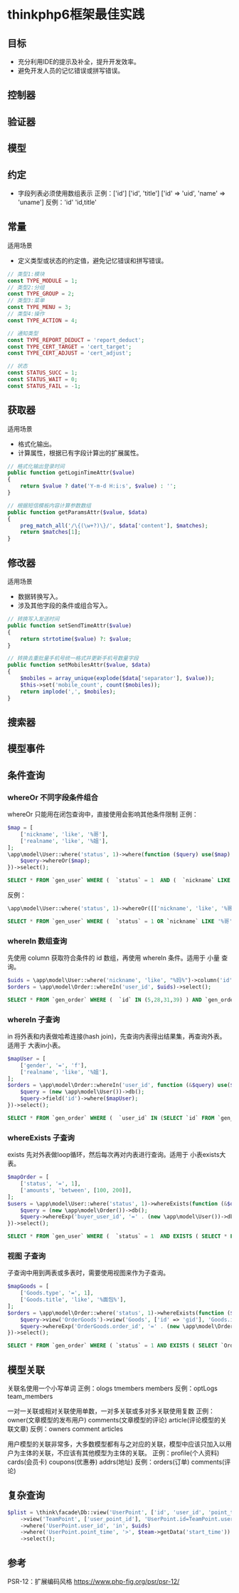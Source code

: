 # thinkphp6框架最佳实践

## 目标

- 充分利用IDE的提示及补全，提升开发效率。
- 避免开发人员的记忆错误或拼写错误。

## 控制器

## 验证器

## 模型

## 约定

- 字段列表必须使用数组表示
正例：['id']  ['id', 'title'] ['id' => 'uid', 'name' => 'uname']
反例：'id'  'id,title'

## 常量

适用场景

- 定义类型或状态的约定值，避免记忆错误和拼写错误。

```php
// 类型1:模块
const TYPE_MODULE = 1;
// 类型2:分组
const TYPE_GROUP = 2;
// 类型3:菜单
const TYPE_MENU = 3;
// 类型4:操作
const TYPE_ACTION = 4;

// 通知类型
const TYPE_REPORT_DEDUCT = 'report_deduct';
const TYPE_CERT_TARGET = 'cert_target';
const TYPE_CERT_ADJUST = 'cert_adjust';

// 状态
const STATUS_SUCC = 1;
const STATUS_WAIT = 0;
const STATUS_FAIL = -1;
```

## 获取器

适用场景

- 格式化输出。
- 计算属性，根据已有字段计算出的扩展属性。

```php
// 格式化输出登录时间
public function getLoginTimeAttr($value)
{
    return $value ? date('Y-m-d H:i:s', $value) : '';
}

// 根据短信模板内容计算参数数组
public function getParamsAttr($value, $data)
{
    preg_match_all('/\{(\w+?)\}/', $data['content'], $matches);
    return $matches[1];
}

```

## 修改器

适用场景

- 数据转换写入。
- 涉及其他字段的条件或组合写入。

```php
// 转换写入发送时间
public function setSendTimeAttr($value)
{
    return strtotime($value) ?: $value;
}

// 转换去重批量手机号统一格式并更新手机号数量字段
public function setMobilesAttr($value, $data)
{
    $mobiles = array_unique(explode($data['separator'], $value));
    $this->set('mobile_count', count($mobiles));
    return implode(',', $mobiles);
}

```

## 搜索器

## 模型事件

## 条件查询

### whereOr 不同字段条件组合

whereOr 只能用在闭包查询中，直接使用会影响其他条件限制
正例：

```php
$map = [
    ['nickname', 'like', '%哥'],
    ['realname', 'like', '%姐'],
];
\app\model\User::where('status', 1)->where(function ($query) use($map) {
    $query->whereOr($map);
})->select();
```

```sql
SELECT * FROM `gen_user` WHERE (  `status` = 1  AND (  `nickname` LIKE '%哥'  OR `realname` LIKE '%姐' ) ) AND `gen_user`.`delete_time` = '0'";
```

反例：

```php
\app\model\User::where('status', 1)->whereOr([['nickname', 'like', '%哥'], ['realname', 'like', '%姐']])->select();
```

```sql
SELECT * FROM `gen_user` WHERE (  `status` = 1 OR `nickname` LIKE '%哥'  OR `realname` LIKE '%姐' ) AND `gen_user`.`delete_time` = '0';
```

### whereIn 数组查询

先使用 column 获取符合条件的 id 数组，再使用 whereIn 条件。适用于 小量 查询。

```php
$uids = \app\model\User::where('nickname', 'like', "%妈%")->column('id') ?: [0];
$orders = \app\model\Order::whereIn('user_id', $uids)->select();
```

```sql
SELECT * FROM `gen_order` WHERE (  `id` IN (5,28,31,39) ) AND `gen_order`.`delete_time` = '0';
```

### whereIn 子查询

in 将外表和内表做哈希连接(hash join)，先查询内表得出结果集，再查询外表。适用于 大表in小表。

```php
$mapUser = [
    ['gender', '=', 'f'],
    ['realname', 'like', '%姐'],
];
$orders = \app\model\Order::whereIn('user_id', function (&$query) use($mapUser) {
    $query = (new \app\model\User())->db();
    $query->field('id')->where($mapUser);
})->select();
```

```sql
SELECT * FROM `gen_order` WHERE (  `user_id` IN (SELECT `id` FROM `gen_user` WHERE ( `sex` = 'f' AND `realname` LIKE '%姐' ) AND `gen_user`.`delete_time` = '0') ) AND `gen_order`.`delete_time` = '0';
```

### whereExists 子查询

exists 先对外表做loop循环，然后每次再对内表进行查询。适用于 小表exists大表。

```php
$mapOrder = [
    ['status', '=', 1],
    ['amounts', 'between', [100, 200]],
];
$users = \app\model\User::where('status', 1)->whereExists(function (&$query) use($mapOrder) {
    $query = (new \app\model\Order())->db();
    $query->whereExp('buyer_user_id', '=' . (new \app\model\User())->db()->getTable() . '.id')->where($mapOrder);
})->select();
```

```sql
SELECT * FROM `gen_user` WHERE (  `status` = 1  AND EXISTS ( SELECT * FROM `gen_order` WHERE (  ( `buyer_user_id` = gen_user.id )  AND `status` = 1  AND `amounts` BETWEEN '0' AND '200'  ) AND `gen_order`.`delete_time` = '0' ) ) AND `gen_user`.`delete_time` = '0';
```

### 视图 子查询

子查询中用到两表或多表时，需要使用视图来作为子查询。

```php
$mapGoods = [
    ['Goods.type', '=', 1],
    ['Goods.title', 'like', '%面包%'],
];
$orders = \app\model\Order::where('status', 1)->whereExists(function ($query) use($mapGoods) {
    $query->view('OrderGoods')->view('Goods', ['id' => 'gid'], 'Goods.id=OrderGoods.goods_id and Goods.delete_time=0');
    $query->whereExp('OrderGoods.order_id', '=' . (new \app\model\Order())->db()->getTable() . '.id')->where($mapGoods);
})->select();
```

```sql
SELECT * FROM `gen_order` WHERE ( `status` = 1 AND EXISTS ( SELECT `OrderGoods`.*,Goods.id AS gid FROM `gen_order_goods` `OrderGoods` INNER JOIN `gen_goods` `Goods` ON `Goods`.`id`=OrderGoods.goods_id and Goods.delete_time=0 WHERE ( `OrderGoods`.`order_id` =gen_order.id ) AND `Goods`.`type` = '1' AND `Goods`.`title` LIKE '%面包%' ) ) AND `gen_order`.`delete_time` = '0';
```

## 模型关联

关联名使用一个小写单词
正例：ologs  tmembers  members
反例：optLogs  team_members

一对一关联或相对关联使用单数，一对多关联或多对多关联使用复数
正例：owner(文章模型的发布用户)  comments(文章模型的评论)  article(评论模型的关联文章)
反例：owners  comment  articles

用户模型的关联非常多，大多数模型都有与之对应的关联，模型中应该只加入以用户为主体的关联，不应该有其他模型为主体的关联。
正例：profile(个人资料)  cards(会员卡)  coupons(优惠券)  addrs(地址)
反例：orders(订单)  comments(评论)

## 复杂查询

```php
$plist = \think\facade\Db::view('UserPoint', ['id', 'user_id', 'point_time', 'point'])
    ->view('TeamPoint', ['user_point_id'], 'UserPoint.id=TeamPoint.user_point_id and TeamPoint.team_id='.$team->id, 'LEFT')
    ->where('UserPoint.user_id', 'in', $uids)
    ->where('UserPoint.point_time', '>', $team->getData('start_time'))
    ->select();


```

## 参考

PSR-12：扩展编码风格
<https://www.php-fig.org/psr/psr-12/>

